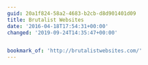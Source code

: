 ```yaml
---
guid: 20a1f824-58a2-4683-b2cb-d8d901401d09
title: Brutalist Websites
date: '2016-04-18T17:54:31+00:00'
changed: '2019-09-24T14:35:47+00:00'


bookmark_of: 'http://brutalistwebsites.com/'
---
```




